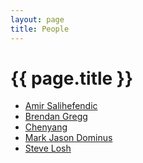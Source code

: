 ```yaml
---
layout: page
title: People
---
```


# {{ page.title }}

+ [Amir Salihefendic][a]
+ [Brendan Gregg][b]
+ [Chenyang][c]
+ [Mark Jason Dominus][m]
+ [Steve Losh][s]

[a]: http://amix.dk
[b]: http://www.brendangregg.com
[c]: http://www.chenyang.me
[m]: http://www.plover.com
[s]: http://stevelosh.com
